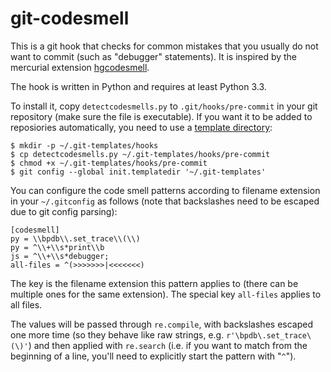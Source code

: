 git-codesmell
=============

This is a git hook that checks for common mistakes that you usually
do not want to commit (such as "debugger" statements).
It is inspired by the mercurial extension
[hgcodesmell](https://bitbucket.org/birkenfeld/hgcodesmell).

The hook is written in Python and requires at least Python 3.3.

To install it, copy `detectcodesmells.py` to `.git/hooks/pre-commit` in your
git repository (make sure the file is executable). If you want it to be added
to reposiories automatically, you need to use a
[template directory](https://coderwall.com/p/jp7d5q/create-a-global-git-commit-hook):

    $ mkdir -p ~/.git-templates/hooks
    $ cp detectcodesmells.py ~/.git-templates/hooks/pre-commit
    $ chmod +x ~/.git-templates/hooks/pre-commit
    $ git config --global init.templatedir '~/.git-templates'

You can configure the code smell patterns according to filename extension in
your `~/.gitconfig` as follows (note that backslashes need to be escaped due to
git config parsing):

    [codesmell]
    py = \\bpdb\\.set_trace\\(\\)
    py = ^\\+\\s*print\\b
    js = ^\\+\\s*debugger;
    all-files = ^(>>>>>>>|<<<<<<<)

The key is the filename extension this pattern applies to (there can be
multiple ones for the same extension). The special key `all-files` applies to
all files.

The values will be passed through `re.compile`, with backslashes escaped one
more time (so they behave like raw strings, e.g. `r'\bpdb\.set_trace\(\)'`) and
then applied with `re.search` (i.e. if you want to match from the beginning of
a line, you'll need to explicitly start the pattern with "`^`").
